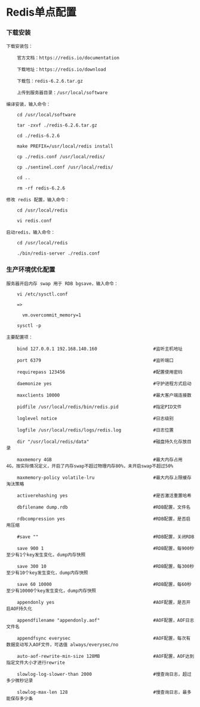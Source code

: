 
# Redis单点配置

### 下载安装

    下载安装包：

        官方文档：https://redis.io/documentation

        下载地址：https://redis.io/download

        下载包：redis-6.2.6.tar.gz

        上传到服务器目录：/usr/local/software

    编译安装，输入命令：

        cd /usr/local/software

        tar -zxvf ./redis-6.2.6.tar.gz

        cd ./redis-6.2.6

        make PREFIX=/usr/local/redis install

        cp ./redis.conf /usr/local/redis/

        cp ./sentinel.conf /usr/local/redis/

        cd ..

        rm -rf redis-6.2.6

    修改 redis 配置，输入命令：

        cd /usr/local/redis

        vi redis.conf

    启动redis，输入命令：

        cd /usr/local/redis

        ./bin/redis-server ./redis.conf

### 生产环境优化配置

    服务器开启内存 swap 用于 RDB bgsave，输入命令：

        vi /etc/sysctl.conf

        =>

          vm.overcommit_memory=1

        sysctl -p

    主要配置项：

        bind 127.0.0.1 192.168.140.160                     #监听主机地址

        port 6379                                          #监听端口

        requirepass 123456                                 #配置使用密码

        daemonize yes                                      #守护进程方式启动

        maxclients 10000                                   #最大客户端连接数

        pidfile /usr/local/redis/bin/redis.pid             #指定PID文件

        loglevel notice                                    #日志级别

        logfile /usr/local/redis/logs/redis.log            #日志位置

        dir "/usr/local/redis/data"                        #磁盘持久化存放目录

        maxmemory 4GB                                      #最大内存占用 4G，按实际情况定义，开启了内存swap不超过物理内存80%，未开启swap不超过50%

        maxmemory-policy volatile-lru                      #最大内存上限缓存淘汰策略

        activerehashing yes                                #是否激活重置哈希

        dbfilename dump.rdb                                #RDB配置，文件名

        rdbcompression yes                                 #RDB配置，是否启用压缩

        #save ""                                           #RDB配置，关闭RDB

        save 900 1                                         #RDB配置，每900秒至少有1个key发生变化，dump内存快照

        save 300 10                                        #RDB配置，每300秒至少有10个key发生变化，dump内存快照

        save 60 10000                                      #RDB配置，每60秒至少有10000个key发生变化，dump内存快照

        appendonly yes                                     #AOF配置，是否开启AOF持久化

        appendfilename "appendonly.aof"                    #AOF配置，AOF日志文件名

        appendfsync everysec                               #AOF配置，每次有数据变动写入AOF文件，可选值 always/everysec/no

        auto-aof-rewrite-min-size 128MB                    #AOF配置，AOF达到指定文件大小才进行rewrite

        slowlog-log-slower-than 2000                       #慢查询日志，超过多少微秒记录

        slowlog-max-len 128                                #慢查询日志，最多能保存多少条
